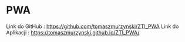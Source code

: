# PWA
Link do GitHub : https://github.com/tomaszmurzynski/ZTI_PWA
Link do Aplikacji : https://tomaszmurzynski.github.io/ZTI_PWA/ 
